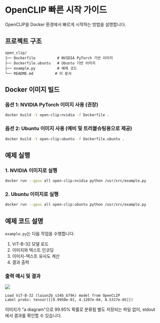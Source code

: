 # OpenCLIP 빠른 시작 가이드

OpenCLIP을 Docker 환경에서 빠르게 시작하는 방법을 설명합니다.

## 프로젝트 구조
```
open_clip/
├── Dockerfile          # NVIDIA PyTorch 기반 이미지
├── Dockerfile.ubuntu   # Ubuntu 기반 이미지
├── example.py          # 예제 코드
└── README.md          # 이 문서
```

## Docker 이미지 빌드

### 옵션 1: NVIDIA PyTorch 이미지 사용 (권장)
```bash
docker build -t open-clip:nvidia -f Dockerfile .
```

### 옵션 2: Ubuntu 이미지 사용 (예비 및 트러블슈팅용으로 제공)
```bash
docker build -t open-clip:ubuntu -f Dockerfile.ubuntu .
```

## 예제 실행

### 1. NVIDIA 이미지로 실행
```bash
docker run --gpus all open-clip:nvidia python /usr/src/example.py
```

### 2. Ubuntu 이미지로 실행
```bash
docker run --gpus all open-clip:ubuntu python /usr/src/example.py
```

## 예제 코드 설명

`example.py`는 다음 작업을 수행합니다:
1. ViT-B-32 모델 로드
2. 이미지와 텍스트 인코딩
3. 이미지-텍스트 유사도 계산
4. 결과 출력

### 출력 예시 및 결과
![](docs/CLIP.png)
```
Load ViT-B-32 (laion2b_s34b_b79k) model from OpenCLIP
Label probs: tensor([[9.9950e-01, 4.1207e-04, 8.5317e-05]])
```
이미지가 "a diagram"으로 99.95% 확률로 분류됨
별도 저장되는 파일 없이, stdout에서 결과를 확인할 수 있습니다.
